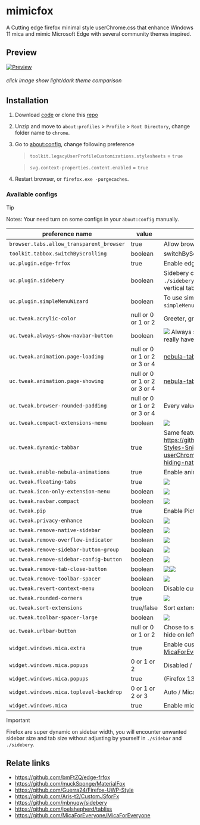 # mimicfox

A Cutting edge firefox minimal style userChrome.css that enhance Windows 11 mica and mimic Microsoft Edge with several community themes inspired.

## Preview

[![Preview](./assets/previews/preview.png)](https://rainbowflesh.github.io/html/mimicfox.html "click image show light/dark theme comparison")

###### click image show light/dark theme comparison

## Installation

1. Download [code](https://github.com/rainbowflesh/mimicfox/archive/refs/heads/main.zip) or clone this [repo](https://github.com/rainbowflesh/mimicfox.git)
2. Unzip and move to `about:profiles` > `Profile` > `Root Directory`, change folder name to `chrome`.
3. Go to [about:config](about:config), change following preference

   > `toolkit.legacyUserProfileCustomizations.stylesheets` = `true`

   > `svg.context-properties.content.enabled` = `true`

4. Restart browser, or `firefox.exe -purgecaches`.

### Available configs

> [!TIP]
> Notes: Your need turn on some configs in your `about:config` manually.

| preference name                          | value                         | description                                                                                                                                                    |
| ---------------------------------------- | ----------------------------- | -------------------------------------------------------------------------------------------------------------------------------------------------------------- |
| `browser.tabs.allow_transparent_browser` | true                          | Allow browser framework transparent                                                                                                                            |
| `toolkit.tabbox.switchByScrolling`       | boolean                       | switchByScrolling.gif                                                                                                                                          |
| `uc.plugin.edge-frfox`                   | true                          | Enable edge-frfox styles                                                                                                                                       |
| `uc.plugin.sidebery`                     | boolean                       | Sidebery compatible, copy everything in `./sidebery.css` to make sidebery looks like native vertical tab styles                                                |
| `uc.plugin.simpleMenuWizard`             | boolean                       | To use simpleMenuWizard put entire `simpleMenuWizard-master` to `./plugins/`                                                                                   |
| `uc.tweak.acrylic-color`                 | null or 0 or 1 or 2           | Greeter, grayer                                                                                                                                                |
| `uc.tweak.always-show-navbar-button`     | boolean                       | ![](./assets/previews/always-show-navbar-button.gif) Always show navbar buttons even window really have no space for them                                      |
| `uc.tweak.animation.page-loading`        | null or 0 or 1 or 2 or 3 or 4 | [nebula-tab-loading-animation](https://github.com/JustAdumbPrsn/Zen-Nebula/blob/main/Nebula/Nebula-config.css)                                                 |
| `uc.tweak.animation.page-showing`        | null or 0 or 1 or 2 or 3 or 4 | [nebula-tab-switch-animation](https://github.com/JustAdumbPrsn/Zen-Nebula/blob/main/Nebula/Nebula-config.css)                                                  |
| `uc.tweak.browser-rounded-padding`       | null or 0 or 1 or 2 or 3 or 4 | Every value add 0.5em extra padding ![](./assets/previews/browser-rounded-padding.gif)                                                                         |
| `uc.tweak.compact-extensions-menu`       | boolean                       | ![](./assets/previews/extension1.png)                                                                                                                          |
| `uc.tweak.dynamic-tabbar`                | true                          | Same feature from <https://github.com/mbnuqw/sidebery/wiki/Firefox-Styles-Snippets-(via-userChrome.css)#dynamic-native-tabs-for-hiding-native-horizontal-tabs> |
| `uc.tweak.enable-nebula-animations`      | true                          | Enable animations from [nebula](https://github.com/JustAdumbPrsn/Zen-Nebula)                                                                                   |
| `uc.tweak.floating-tabs`                 | true                          | ![](./assets/previews/floating-tabs.gif)                                                                                                                       |
| `uc.tweak.icon-only-extension-menu`      | boolean                       | ![](./assets/previews/extension2.png)                                                                                                                          |
| `uc.tweak.navbar.compact`                | boolean                       | ![](./assets/previews/navbar-compact.gif)                                                                                                                      |
| `uc.tweak.pip`                           | true                          | Enable Picture-in-Picture styles ![](./assets/previews/pip.png)                                                                                                |
| `uc.tweak.privacy-enhance`               | boolean                       | ![](./assets/previews/privacy-enhance.gif)                                                                                                                     |
| `uc.tweak.remove-native-sidebar`         | boolean                       | ![](./assets/previews/remove-native-sidebar.gif)                                                                                                               |
| `uc.tweak.remove-overflow-indicator`     | boolean                       | ![](./assets/previews/remove-overflow-indicator.gif)                                                                                                           |
| `uc.tweak.remove-sidebar-button-group`   | boolean                       | ![](./assets/previews/remove-sidebar-config-button.gif)                                                                                                        |
| `uc.tweak.remove-sidebar-config-button`  | boolean                       | ![](./assets/previews/remove-sidebar-config-button.gif)                                                                                                        |
| `uc.tweak.remove-tab-close-button`       | boolean                       | ![](./assets/previews/remove-tab-close-button.gif)![](./assets/previews/remove-tab-close-button1.gif)                                                          |
| `uc.tweak.remove-toolbar-spacer`         | boolean                       | ![](./assets/previews/remove-toolbar-spacer.gif)                                                                                                               |
| `uc.tweak.revert-context-menu`           | boolean                       | Disable custom context menu css                                                                                                                                |
| `uc.tweak.rounded-corners`               | true                          | ![](./assets/previews/rounded-corners.gif)                                                                                                                     |
| `uc.tweak.sort-extensions`               | true/false                    | Sort extension items by alphabet                                                                                                                               |
| `uc.tweak.toolbar-spacer-large`          | boolean                       | ![](./assets/previews/toolbar-spacer-large.gif)                                                                                                                |
| `uc.tweak.urlbar-button`                 | null or 0 or 1 or 2           | Chose to show urlbar buttons with none hide (0), hide on left (1), or hide on right(2) ![](./assets/previews/urlbar-button.gif)                                |
| `widget.windows.mica.extra`              | true                          | Enable custom extra mica content (Require [MicaForEveryone](https://github.com/MicaForEveryone/MicaForEveryone))                                               |
| `widget.windows.mica.popups`             | 0 or 1 or 2                   | Disabled / Enabled / Auto (Firefox 138+)                                                                                                                       |
| `widget.windows.mica.popups`             | true                          | (Firefox 137)                                                                                                                                                  |
| `widget.windows.mica.toplevel-backdrop`  | 0 or 1 or 2 or 3              | Auto / Mica / Acrylic / MicaAlt (Firefox 138+)                                                                                                                 |
| `widget.windows.mica`                    | true                          | Enable mica effect on Windows 10/11                                                                                                                            |

> [!IMPORTANT]
> Firefox are super dynamic on sidebar width, you will encounter unwanted sidebar size and tab size without adjusting by yourself in `./sidebar` and `./sidebery`.

## Relate links

- https://github.com/bmFtZQ/edge-frfox
- https://github.com/muckSponge/MaterialFox
- https://github.com/Guerra24/Firefox-UWP-Style
- https://github.com/Aris-t2/CustomJSforFx
- https://github.com/mbnuqw/sidebery
- https://github.com/joelshepherd/tabliss
- https://github.com/MicaForEveryone/MicaForEveryone
